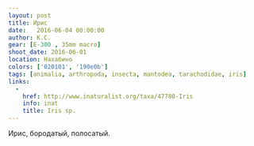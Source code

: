 ```yaml
---
layout: post
title: Ирис
date:   2016-06-04 00:00:00
author: К.С.
gear: [E-300 , 35mm macro]
shoot_date: 2016-06-01
location: Нахабино
colors: ['020101', '190e0b']
tags: [animalia, arthropoda, insecta, mantodea, tarachodidae, iris]
links:
  -
    href: http://www.inaturalist.org/taxa/47780-Iris
    info: inat
    title: Iris sp.
---
```


Ирис, бородатый, полосатый.

